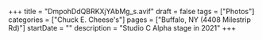 +++
title = "DmpohDdQBRKXjYAbMg_s.avif"
draft = false
tags = ["Photos"]
categories = ["Chuck E. Cheese's"]
pages = ["Buffalo, NY (4408 Milestrip Rd)"]
startDate = ""
description = "Studio C Alpha stage in 2021"
+++
